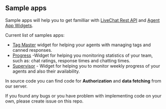 ﻿## Sample apps

Sample apps will help you to get familliar with [LiveChat Rest API]((https://docs.livechatinc.com/rest-api/)) and [Agent App Widgets](https://docs.livechatinc.com/agent-app-widgets/).

Current list of samples apps:

- [Tag Master](https://github.com/livechat/sample-apps/tree/master/tag-master) widget for helping your agents with managing tags and canned responses.
- [Progress](https://github.com/livechat/sample-apps/tree/master/progress) -Widget for helping you monitoring statistics of your team, such as: chat ratings, response times and chatting times.
- [Supervisor](https://github.com/livechat/sample-apps/tree/master/supervisor) - Widget for helping you to monitor weekly progress of your agents and also their availability.

In source code you can find code for **Authorization** and **data fetching** from our server.

If you found any bugs or you have problem with implementing code on your own, please create issue on this repo.


